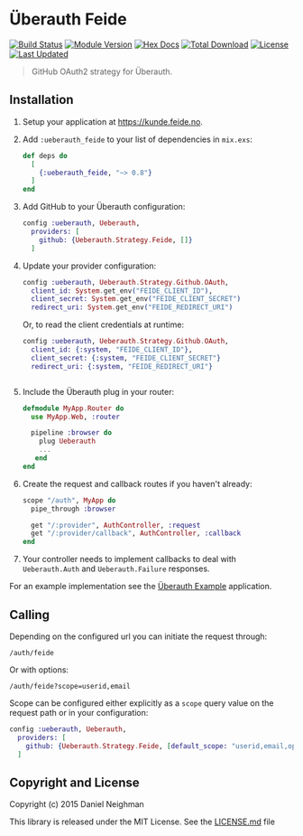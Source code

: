 # Überauth Feide

[![Build Status](https://travis-ci.org/ueberauth/ueberauth_github.svg?branch=master)](https://travis-ci.org/ueberauth/ueberauth_github)
[![Module Version](https://img.shields.io/hexpm/v/ueberauth_github.svg)](https://hex.pm/packages/ueberauth_github)
[![Hex Docs](https://img.shields.io/badge/hex-docs-lightgreen.svg)](https://hexdocs.pm/ueberauth_github/)
[![Total Download](https://img.shields.io/hexpm/dt/ueberauth_github.svg)](https://hex.pm/packages/ueberauth_github)
[![License](https://img.shields.io/hexpm/l/ueberauth_github.svg)](https://github.com/ueberauth/ueberauth_github/blob/master/LICENSE.md)
[![Last Updated](https://img.shields.io/github/last-commit/ueberauth/ueberauth_github.svg)](https://github.com/ueberauth/ueberauth_github/commits/master)

> GitHub OAuth2 strategy for Überauth.

## Installation

1.  Setup your application at https://kunde.feide.no.

2.  Add `:ueberauth_feide` to your list of dependencies in `mix.exs`:

    ```elixir
    def deps do
      [
        {:ueberauth_feide, "~> 0.8"}
      ]
    end
    ```

3.  Add GitHub to your Überauth configuration:

    ```elixir
    config :ueberauth, Ueberauth,
      providers: [
        github: {Ueberauth.Strategy.Feide, []}
      ]
    ```

4.  Update your provider configuration:

    ```elixir
    config :ueberauth, Ueberauth.Strategy.Github.OAuth,
      client_id: System.get_env("FEIDE_CLIENT_ID"),
      client_secret: System.get_env("FEIDE_CLIENT_SECRET")
      redirect_uri: System.get_env("FEIDE_REDIRECT_URI")
    ```

    Or, to read the client credentials at runtime:

    ```elixir
    config :ueberauth, Ueberauth.Strategy.Github.OAuth,
      client_id: {:system, "FEIDE_CLIENT_ID"},
      client_secret: {:system, "FEIDE_CLIENT_SECRET"}
      redirect_uri: {:system, "FEIDE_REDIRECT_URI"}
    ```
    ```

5.  Include the Überauth plug in your router:

    ```elixir
    defmodule MyApp.Router do
      use MyApp.Web, :router

      pipeline :browser do
        plug Ueberauth
        ...
       end
    end
    ```

6.  Create the request and callback routes if you haven't already:

    ```elixir
    scope "/auth", MyApp do
      pipe_through :browser

      get "/:provider", AuthController, :request
      get "/:provider/callback", AuthController, :callback
    end
    ```

7.  Your controller needs to implement callbacks to deal with `Ueberauth.Auth`
    and `Ueberauth.Failure` responses.

For an example implementation see the [Überauth Example](https://github.com/ueberauth/ueberauth_example) application.

## Calling

Depending on the configured url you can initiate the request through:

    /auth/feide

Or with options:

    /auth/feide?scope=userid,email

Scope can be configured either explicitly as a `scope` query value on the
request path or in your configuration:

```elixir
config :ueberauth, Ueberauth,
  providers: [
    github: {Ueberauth.Strategy.Feide, [default_scope: "userid,email,openid"]}
  ]
```

<!-- It is also possible to disable the sending of the `redirect_uri` to GitHub. -->
<!-- This is particularly useful when your production application sits behind a -->
<!-- proxy that handles SSL connections. In this case, the `redirect_uri` sent by -->
<!-- `Ueberauth` will start with `http` instead of `https`, and if you configured -->
<!-- your GitHub OAuth application's callback URL to use HTTPS, GitHub will throw an -->
<!-- `uri_mismatch` error. -->

<!-- To prevent `Ueberauth` from sending the `redirect_uri`, you should add the -->
<!-- following to your configuration: -->

<!-- ```elixir -->
<!-- config :ueberauth, Ueberauth, -->
<!--   providers: [ -->
<!--     github: {Ueberauth.Strategy.Github, [send_redirect_uri: false]} -->
<!--   ] -->
<!-- ``` -->

## Copyright and License

Copyright (c) 2015 Daniel Neighman

This library is released under the MIT License. See the [LICENSE.md](./LICENSE.md) file
